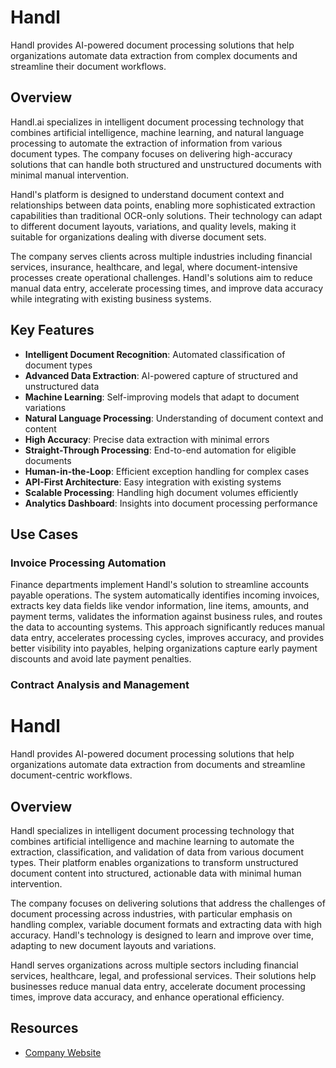 # Handl

Handl provides AI-powered document processing solutions that help organizations automate data extraction from complex documents and streamline their document workflows.

## Overview

Handl.ai specializes in intelligent document processing technology that combines artificial intelligence, machine learning, and natural language processing to automate the extraction of information from various document types. The company focuses on delivering high-accuracy solutions that can handle both structured and unstructured documents with minimal manual intervention.

Handl's platform is designed to understand document context and relationships between data points, enabling more sophisticated extraction capabilities than traditional OCR-only solutions. Their technology can adapt to different document layouts, variations, and quality levels, making it suitable for organizations dealing with diverse document sets.

The company serves clients across multiple industries including financial services, insurance, healthcare, and legal, where document-intensive processes create operational challenges. Handl's solutions aim to reduce manual data entry, accelerate processing times, and improve data accuracy while integrating with existing business systems.

## Key Features

- **Intelligent Document Recognition**: Automated classification of document types
- **Advanced Data Extraction**: AI-powered capture of structured and unstructured data
- **Machine Learning**: Self-improving models that adapt to document variations
- **Natural Language Processing**: Understanding of document context and content
- **High Accuracy**: Precise data extraction with minimal errors
- **Straight-Through Processing**: End-to-end automation for eligible documents
- **Human-in-the-Loop**: Efficient exception handling for complex cases
- **API-First Architecture**: Easy integration with existing systems
- **Scalable Processing**: Handling high document volumes efficiently
- **Analytics Dashboard**: Insights into document processing performance

## Use Cases

### Invoice Processing Automation

Finance departments implement Handl's solution to streamline accounts payable operations. The system automatically identifies incoming invoices, extracts key data fields like vendor information, line items, amounts, and payment terms, validates the information against business rules, and routes the data to accounting systems. This approach significantly reduces manual data entry, accelerates processing cycles, improves accuracy, and provides better visibility into payables, helping organizations capture early payment discounts and avoid late payment penalties.

### Contract Analysis and Management
# Handl

Handl provides AI-powered document processing solutions that help organizations automate data extraction from documents and streamline document-centric workflows.

## Overview

Handl specializes in intelligent document processing technology that combines artificial intelligence and machine learning to automate the extraction, classification, and validation of data from various document types. Their platform enables organizations to transform unstructured document content into structured, actionable data with minimal human intervention.

The company focuses on delivering solutions that address the challenges of document processing across industries, with particular emphasis on handling complex, variable document formats and extracting data with high accuracy. Handl's technology is designed to learn and improve over time, adapting to new document layouts and variations.

Handl serves organizations across multiple sectors including financial services, healthcare, legal, and professional services. Their solutions help businesses reduce manual data entry, accelerate document processing times, improve data accuracy, and enhance operational efficiency.

## Resources

- [Company Website](https://www.handl.ai/)
